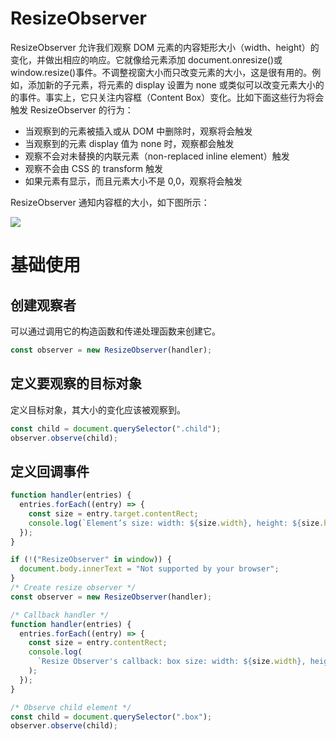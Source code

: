 # ResizeObserver

ResizeObserver 允许我们观察 DOM 元素的内容矩形大小（width、height）的变化，并做出相应的响应。它就像给元素添加 document.onresize()或 window.resize()事件。不调整视窗大小而只改变元素的大小，这是很有用的。例如，添加新的子元素，将元素的 display 设置为 none 或类似可以改变元素大小的的事件。事实上，它只关注内容框（Content Box）变化。比如下面这些行为将会触发 ResizeObserver 的行为：

- 当观察到的元素被插入或从 DOM 中删除时，观察将会触发
- 当观察到的元素 display 值为 none 时，观察都会触发
- 观察不会对未替换的内联元素（non-replaced inline element）触发
- 观察不会由 CSS 的 transform 触发
- 如果元素有显示，而且元素大小不是 0,0，观察将会触发

ResizeObserver 通知内容框的大小，如下图所示：

![](https://assets.ng-tech.icu/item/20230513201431.png)

# 基础使用

## 创建观察者

可以通过调用它的构造函数和传递处理函数来创建它。

```js
const observer = new ResizeObserver(handler);
```

## 定义要观察的目标对象

定义目标对象，其大小的变化应该被观察到。

```js
const child = document.querySelector(".child");
observer.observe(child);
```

## 定义回调事件

```js
function handler(entries) {
  entries.forEach((entry) => {
    const size = entry.target.contentRect;
    console.log(`Element’s size: width: ${size.width}, height: ${size.height}`);
  });
}
```

```js
if (!("ResizeObserver" in window)) {
  document.body.innerText = "Not supported by your browser";
}
/* Create resize observer */
const observer = new ResizeObserver(handler);

/* Callback handler */
function handler(entries) {
  entries.forEach((entry) => {
    const size = entry.contentRect;
    console.log(
      `Resize Observer's callback: box size: width: ${size.width}, height:  ${size.height}`
    );
  });
}

/* Observe child element */
const child = document.querySelector(".box");
observer.observe(child);
```
